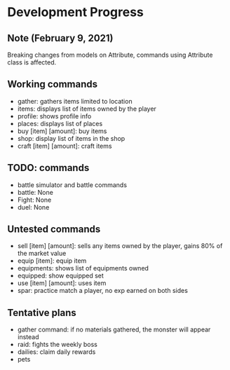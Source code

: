 # Development Progress

## Note (February 9, 2021)

Breaking changes from models on Attribute, commands using Attribute class is affected.

## Working commands

- gather: gathers items limited to location
- items: displays list of items owned by the player
- profile: shows profile info
- places: displays list of places
- buy \[item\] \[amount\]: buy items
- shop: display list of items in the shop
- craft \[item\] \[amount\]: craft items

## TODO: commands

- battle simulator and battle commands
- battle: None
- Fight: None
- duel: None


## Untested commands

- sell \[item\] \[amount\]: sells any items owned by the player, gains 80% of the market value
- equip \[item\]: equip item
- equipments: shows list of equipments owned
- equipped: show equipped set
- use \[item\] \[amount\]: uses item
- spar: practice match a player, no exp earned on both sides

## Tentative plans

- gather command: if no materials gathered, the monster will appear instead
- raid: fights the weekly boss
- dailies: claim daily rewards
- pets